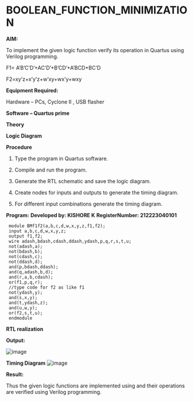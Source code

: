 # BOOLEAN_FUNCTION_MINIMIZATION

**AIM:**

To implement the given logic function verify its operation in Quartus using Verilog programming.

F1= A’B’C’D’+AC’D’+B’CD’+A’BCD+BC’D 

F2=xy’z+x’y’z+w’xy+wx’y+wxy

**Equipment Required:**

Hardware – PCs, Cyclone II , USB flasher

**Software – Quartus prime**

**Theory**

**Logic Diagram**

**Procedure**

1.	Type the program in Quartus software.

2.	Compile and run the program.

3.	Generate the RTL schematic and save the logic diagram.

4.	Create nodes for inputs and outputs to generate the timing diagram.

5.	For different input combinations generate the timing diagram.


**Program:**
**Developed by: KISHORE K**
**RegisterNumber: 212223040101**
```
 module BMf1f2(a,b,c,d,w,x,y,z,f1,f2);
 input a,b,c,d,w,x,y,z;
 output f1,f2;
 wire adash,bdash,cdash,ddash,ydash,p,q,r,s,t,u;
 not(adash,a);
 not(bdash,b);
 not(cdash,c);
 not(ddash,d);
 and(p,bdash,ddash);
 and(q,adash,b,d);
 and(r,a,b,cdash);
 or(f1,p,q,r);
 //type code for f2 as like f1
 not(ydash,y);
 and(s,x,y);
 and(t,ydash,z);
 and(u,w,y);
 or(f2,s,t,u);
 endmodule
```
**RTL realization**

**Output:**

![image](https://github.com/kishore2109K/BOOLEAN_FUNCTION_MINIMIZATION/assets/152274619/8c9d064b-2806-4734-be47-c1560c93fb54)

**Timing Diagram**
![image](https://github.com/kishore2109K/BOOLEAN_FUNCTION_MINIMIZATION/assets/152274619/05914753-15f7-4215-b4a1-12d02202fe81)

**Result:**

Thus the given logic functions are implemented using and their operations are verified using Verilog programming.

